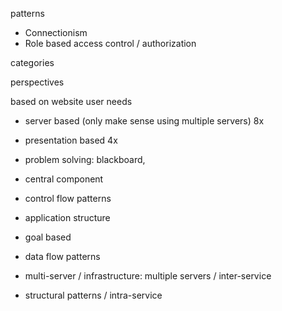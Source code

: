 patterns

* Connectionism
* Role based access control / authorization

categories

perspectives

based on website user needs

- server based (only make sense using multiple servers) 8x
- presentation based 4x
- problem solving: blackboard,
- central component
- control flow patterns

- application structure
- goal based
- data flow patterns
- multi-server / infrastructure: multiple servers / inter-service
- structural patterns / intra-service

